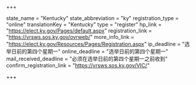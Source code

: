 +++

state_name = "Kentucky"
state_abbreviation = "ky"
registration_type = "online"
translationKey = "Kentucky"
type = "register"
hp_link = "https://elect.ky.gov/Pages/default.aspx"
registration_link = "https://vrsws.sos.ky.gov/ovrweb/"
more_info_link = "https://elect.ky.gov/Resources/Pages/Registration.aspx"
ip_deadline = "选举日前的第四个星期一"
online_deadline = "选举日前的第四个星期一"
mail_received_deadline = "必须在选举日前的第四个星期一之前收到"
confirm_registration_link = "https://vrsws.sos.ky.gov/VIC/"

+++